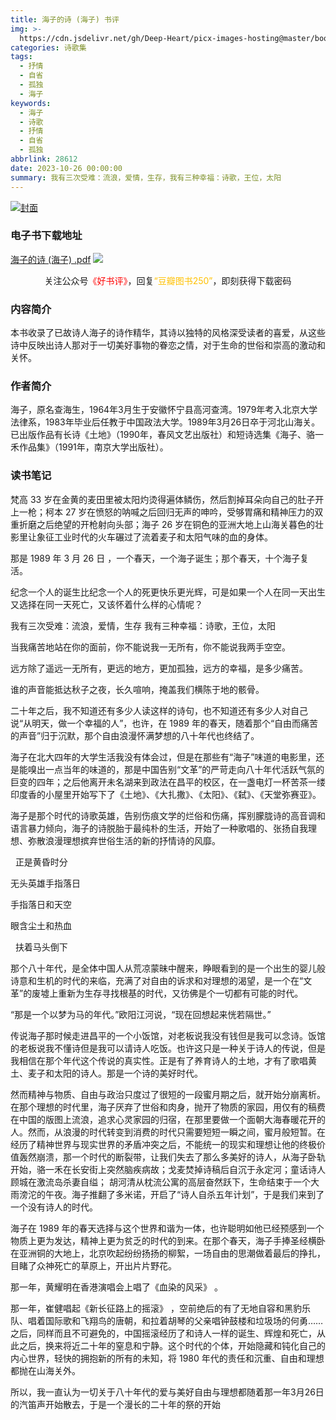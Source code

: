 ```yaml
---
title: 海子的诗 (海子) 书评
img: >-
  https://cdn.jsdelivr.net/gh/Deep-Heart/picx-images-hosting@master/boomments/海子的诗.9udzpn07bg0.webp
categories: 诗歌集
tags:
  - 抒情
  - 自省
  - 孤独
  - 海子
keywords:
  - 海子
  - 诗歌
  - 抒情
  - 自省
  - 孤独
abbrlink: 28612
date: 2023-10-26 00:00:00
summary: 我有三次受难：流浪，爱情，生存，我有三种幸福：诗歌，王位，太阳
---
```


[![封面](https://cdn.jsdelivr.net/gh/Deep-Heart/picx-images-hosting@master/boomments/海子的诗.9udzpn07bg0.webp)]()
### 电子书下载地址
[海子的诗 (海子) .pdf](https://url57.ctfile.com/f/23765157-960783654-8e958f)
![](https://cdn.jsdelivr.net/gh/Deep-Heart/picx-images-hosting@master/WeChat/wechat_mp_large.6xheshb4rok0.webp)
<center>关注公众号<font color="#ff0000">《好书评》</font>，回复<font color="#ffc000">“豆瓣图书250”</font>，即刻获得下载密码</center>

### 内容简介
本书收录了已故诗人海子的诗作精华，其诗以独特的风格深受读者的喜爱，从这些诗中反映出诗人那对于一切美好事物的眷恋之情，对于生命的世俗和崇高的激动和关怀。

### 作者简介
海子，原名查海生，1964年3月生于安徽怀宁县高河查湾。1979年考入北京大学法律系，1983年毕业后任教于中国政法大学。1989年3月26日卒于河北山海关。已出版作品有长诗《土地》（1990年，春风文艺出版社）和短诗选集《海子、骆一禾作品集》（1991年，南京大学出版社）。

### 读书笔记
梵高 33 岁在金黄的麦田里被太阳灼烫得遍体鳞伤，然后割掉耳朵向自己的肚子开上一枪；柯本 27 岁在愤怒的呐喊之后回归无声的呻吟，受够胃痛和精神压力的双重折磨之后绝望的开枪射向头部；海子 26 岁在铜色的亚洲大地上山海关暮色的壮影里让象征工业时代的火车碾过了流着麦子和太阳气味的血的身体。

那是 1989 年 3 月 26 日 ，一个春天，一个海子诞生；那个春天，十个海子复活。

纪念一个人的诞生比纪念一个人的死更快乐更光辉，可是如果一个人在同一天出生又选择在同一天死亡，又该怀着什么样的心情呢？

我有三次受难：流浪，爱情，生存
我有三种幸福：诗歌，王位，太阳

当我痛苦地站在你的面前，你不能说我一无所有，你不能说我两手空空。

远方除了遥远一无所有，更远的地方，更加孤独，远方的幸福，是多少痛苦。

谁的声音能抵达秋子之夜，长久喧响，掩盖我们横陈于地的骸骨。

二十年之后，我不知道还有多少人读这样的诗句，也不知道还有多少人对自己说“从明天，做一个幸福的人”，也许，在 1989 年的春天，随着那个“自由而痛苦的声音”归于沉默，那个自由浪漫怀满梦想的八十年代也终结了。

海子在北大四年的大学生活我没有体会过，但是在那些有“海子”味道的电影里，还是能嗅出一点当年的味道的，那是中国告别“文革”的严苛走向八十年代活跃气氛的巨变的四年；之后他离开未名湖来到政法在昌平的校区，在一盏电灯一杯苦茶一缕印度香的小屋里开始写下了《土地》、《大扎撒》、《太阳》、《弑》、《天堂弥赛亚》。

海子是那个时代的诗歌英雄，告别伤痕文学的烂俗和伤痛，挥别朦胧诗的高音调和语言暴力倾向，海子的诗脱胎于最纯朴的生活，开始了一种歌唱的、张扬自我理想、弥散浪漫理想摈弃世俗生活的新的抒情诗的风靡。

  正是黄昏时分

无头英雄手指落日

手指落日和天空

眼含尘土和热血

  扶着马头倒下

那个八十年代，是全体中国人从荒凉蒙昧中醒来，睁眼看到的是一个出生的婴儿般诗意和生机的时代的来临，充满了对自由的诉求和对理想的渴望，是一个在“文革”的废墟上重新为生存寻找根基的时代，又彷佛是个一切都有可能的时代。

“那是一个以梦为马的年代。”欧阳江河说，“现在回想起来恍若隔世。”

传说海子那时候走进昌平的一个小饭馆，对老板说我没有钱但是我可以念诗。饭馆的老板说我不懂诗但是我可以请诗人吃饭。也许这只是一种关于诗人的传说，但是我相信在那个年代这个传说的真实性。正是有了养育诗人的土地，才有了歌唱黄土、麦子和太阳的诗人。那是一个诗的美好时代。

然而精神与物质、自由与政治只度过了很短的一段蜜月期之后，就开始分崩离析。在那个理想的时代里，海子厌弃了世俗和肉身，抛开了物质的家园，用仅有的稿费在中国的版图上流浪，追求心灵家园的归宿，在那里要做一个面朝大海春暖花开的人。然而，从浪漫的时代转变到消费的时代只需要短短一瞬之间，蜜月般短暂。在经历了精神世界与现实世界的矛盾冲突之后，不能统一的现实和理想让他的终极价值轰然崩溃，那一个时代的断裂带，让我们失去了那么多美好的诗人，从海子卧轨开始，骆一禾在长安街上突然脑疾病故；戈麦焚掉诗稿后自沉于永定河；童话诗人顾城在激流岛杀妻自缢； 胡河清从枕流公寓的高层奋然跃下，生命结束于一个大雨滂沱的午夜。海子推翻了多米诺，开启了“诗人自杀五年计划”，于是我们来到了一个没有诗人的时代。

海子在 1989 年的春天选择与这个世界和谐为一体，也许聪明如他已经预感到一个物质上更为发达，精神上更为贫乏的时代的到来。在那个春天，海子手捧圣经横卧在亚洲铜的大地上，北京吹起纷纷扬扬的柳絮，一场自由的思潮做着最后的挣扎，目睹了众神死亡的草原上，开出片片野花。

那一年，黄耀明在香港演唱会上唱了《血染的风采》 。

那一年，崔健唱起《新长征路上的摇滚》 ，空前绝后的有了无地自容和黑豹乐队、唱着国际歌和飞翔鸟的唐朝，和拉着胡琴的父亲唱钟鼓楼和垃圾场的何勇……之后，同样而且不可避免的，中国摇滚经历了和诗人一样的诞生、辉煌和死亡，从此之后，换来将近二十年的窒息和宁静。这个时代的个体，开始隐藏和钝化自己的内心世界，轻快的拥抱新的所有的未知，将 1980 年代的责任和沉重、自由和理想都抛在山海关外。

所以，我一直认为一切关于八十年代的爱与美好自由与理想都随着那一年3月26日的汽笛声开始散去，于是一个漫长的二十年的祭的开始
